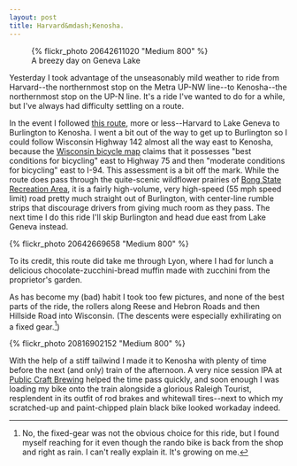```yaml
---
layout: post
title: Harvard&mdash;Kenosha.
---
```


<figure>
  {% flickr_photo 20642611020 "Medium 800" %}
  <figcaption>A breezy day on Geneva Lake</figcaption>
</figure>

Yesterday I took advantage of the unseasonably mild weather to ride
from Harvard--the northernmost stop on the Metra UP-NW line--to
Kenosha--the northernmost stop on the UP-N line. It's a ride I've
wanted to do for a while, but I've always had difficulty settling on a
route.

In the event I followed [this
route](https://www.google.com/maps/dir/Harvard+Metra+Station,+North+Eastman+Street,+Harvard,+Illinois/Metra,+13th+Avenue,+Kenosha,+WI/@42.5225942,-88.2095083,11.11z/data=!4m24!4m23!1m15!1m1!1s0x880f5a8c78252a37:0x7eadf4f16bc48c9!2m2!1d-88.6174634!2d42.4198351!3m4!1m2!1d-88.336491!2d42.6547894!3s0x88058f781489d795:0x4af67854dfe189f7!3m4!1m2!1d-88.2237123!2d42.6553313!3s0x8805837510e9fbfb:0xfd963a2d7ce85f6c!1m5!1m1!1s0x88055e432c10488b:0x9625726ed860902e!2m2!1d-87.8257854!2d42.5859823!3e1),
more or less--Harvard to Lake Geneva to Burlington to Kenosha. I went
a bit out of the way to get up to Burlington so I could follow
Wisconsin Highway 142 almost all the way east to Kenosha, because the
[Wisconsin bicycle
map](http://wisconsindot.gov/Documents/travel/bike/bike-maps/county/racine.pdf)
claims that it possesses "best conditions for bicycling" east to
Highway 75 and then "moderate conditions for bicycling" east to
I-94. This assessment is a bit off the mark. While the route does pass
through the quite-scenic wildflower prairies of [Bong State Recreation
Area](http://dnr.wi.gov/topic/parks/name/richardbong/), it is a fairly
high-volume, very high-speed (55 mph speed limit) road pretty much
straight out of Burlington, with center-line rumble strips that
discourage drivers from giving much room as they pass. The next time I
do this ride I'll skip Burlington and head due east from Lake Geneva
instead.

{% flickr_photo 20642669658 "Medium 800" %}

To its credit, this route did take me through Lyon, where I had for
lunch a delicious chocolate-zucchini-bread muffin made with zucchini
from the proprietor's garden.

As has become my (bad) habit I took too few pictures, and none of the
best parts of the ride, the rollers along Reese and Hebron Roads and
then Hillside Road into Wisconsin. (The descents were especially
exhilirating on a fixed gear.[^1])

{% flickr_photo 20816902152 "Medium 800" %}

With the help of a stiff tailwind I made it to Kenosha with plenty of
time before the next (and only) train of the afternoon. A very
nice session IPA at [Public Craft
Brewing](http://www.publiccraftbrewing.com/) helped the time pass
quickly, and soon enough I was loading my bike onto the train
alongside a glorious Raleigh Tourist, resplendent in its outfit of rod brakes and
whitewall tires--next to which my scratched-up and paint-chipped plain
black bike looked workaday indeed.

[^1]: No, the fixed-gear was not the obvious choice for this ride, but I found myself reaching for it even though the rando bike is back from the shop and right as rain. I can't really explain it. It's growing on me.
